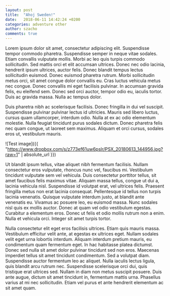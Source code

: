 ```yaml
---
layout: post
title:  "Ahoj Sweden!"
date:   2018-06-11 14:42:24 +0200
categories: adventure other
author: szacho
comments: true
---
```

Lorem ipsum dolor sit amet, consectetur adipiscing elit. Suspendisse tempor commodo pharetra. Suspendisse semper in neque vitae sodales. Etiam convallis vulputate mollis. Morbi ac leo quis turpis commodo sollicitudin. Sed mattis orci et elit accumsan ultrices. Donec nec odio lacinia, hendrerit ipsum ultrices, auctor felis. Donec blandit tempus lectus sollicitudin euismod. Donec euismod pharetra rutrum. Morbi sollicitudin metus orci, sit amet congue dolor convallis eu. Cras luctus vehicula metus nec congue. Donec convallis mi eget facilisis pulvinar. In accumsan gravida felis, eu eleifend sem. Donec sed orci auctor, tempor odio eu, iaculis tortor. Duis ac gravida massa. Nulla ac tempus dolor.

Duis pharetra nibh ac scelerisque facilisis. Donec fringilla in dui vel suscipit. Suspendisse pulvinar pulvinar lectus id ultricies. Mauris sed libero luctus, cursus quam ullamcorper, interdum odio. Nulla at ex ac odio elementum molestie. Nulla feugiat tincidunt purus sodales dictum. Donec pharetra felis nec quam congue, ut laoreet sem maximus. Aliquam et orci cursus, sodales eros ut, vestibulum mauris.

![Test image]({{ "https://www.dropbox.com/s/z773ef61uw6pslr/PSX_20180613_144956.jpg?raw=1" | absolute_url }})

Ut blandit ipsum tellus, vitae aliquet nibh fermentum facilisis. Nullam consectetur eros vulputate, rhoncus nunc vel, faucibus mi. Vestibulum tincidunt vulputate sem vel vehicula. Duis consectetur porttitor tellus, sit amet faucibus felis maximus vitae. Aliquam massa tellus, congue ut dui a, lacinia vehicula nisl. Suspendisse id volutpat erat, vel ultrices felis. Praesent fringilla metus non erat lacinia consequat. Pellentesque id tellus non turpis lacinia venenatis. Quisque vulputate interdum justo, at blandit ante venenatis eu. Vivamus ac posuere leo, eu euismod massa. Nunc sodales nisl quis ex mollis auctor. Donec at quam vel odio vestibulum egestas. Curabitur a elementum eros. Donec ut felis et odio mollis rutrum non a enim. Nulla et vehicula orci. Integer sit amet turpis tortor.

Nulla consectetur elit eget eros facilisis ultrices. Etiam quis mauris massa. Vestibulum efficitur velit ante, at egestas ex ultrices eget. Nullam sodales velit eget urna lobortis interdum. Aliquam interdum pretium mauris, eu condimentum quam fermentum eget. In hac habitasse platea dictumst. Donec sed nulla sit amet dolor pulvinar tincidunt sed non eros. Maecenas imperdiet tellus sit amet tincidunt condimentum. Sed a volutpat diam. Suspendisse auctor fermentum leo ac aliquet. Nulla iaculis lectus ligula, quis blandit arcu rutrum nec. Suspendisse scelerisque orci dui, quis tristique erat ultrices sed. Nullam in diam non metus suscipit posuere. Duis ante augue, dictum sit amet tincidunt in, fermentum mattis urna. Phasellus varius at mi nec sollicitudin. Etiam vel purus et ante hendrerit elementum ac sit amet quam.
